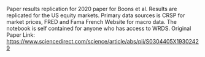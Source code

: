 Paper results replication for 2020 paper for Boons et al. Results are replicated for the US equity markets.
Primary data sources is CRSP for market prices, FRED and Fama French Website for macro data. The notebook is self contained for anyone who has access to WRDS. 
Original Paper Link: https://www.sciencedirect.com/science/article/abs/pii/S0304405X19302429